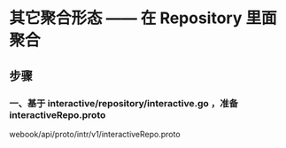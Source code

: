# 其它聚合形态 —— 在 Repository 里面聚合

## 步骤
### 一、基于 interactive/repository/interactive.go ，准备 interactiveRepo.proto
 webook/api/proto/intr/v1/interactiveRepo.proto